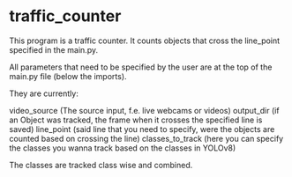 # traffic_counter

This program is a traffic counter. It counts objects that cross the line_point specified in the main.py.

All parameters that need to be specified by the user are at the top of the main.py file (below the imports).

They are currently:

video_source (The source input, f.e. live webcams or videos)
output_dir (if an Object was tracked, the frame when it crosses the specified line is saved)
line_point (said line that you need to specify, were the objects are counted based on crossing the line)
classes_to_track (here you can specify the classes you wanna track based on the classes in YOLOv8)

The classes are tracked class wise and combined.
